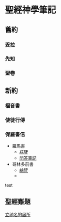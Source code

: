 # 聖經神學筆記

## 舊約

### 妥拉

### 先知

### 聖卷

## 新約

### 福音書

### 使徒行傳

### 保羅書信
- 羅馬書
	- [綜覽](45-Rom/Rom-Notes.md)
	- [問答筆記](45-Rom/Rom-QA.md)
- 哥林多前書
	- [綜覽](46-1Co/1Co-QA.md)
	- 

test


## 聖經難題
[立祂名的居所](%E7%AB%8B%E7%A5%82%E5%90%8D%E7%9A%84%E5%B1%85%E6%89%80.md)



